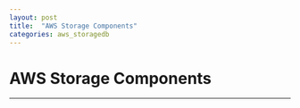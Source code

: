 ```yaml
---
layout: post
title:  "AWS Storage Components"
categories: aws_storagedb
---
```


# AWS Storage Components

---
